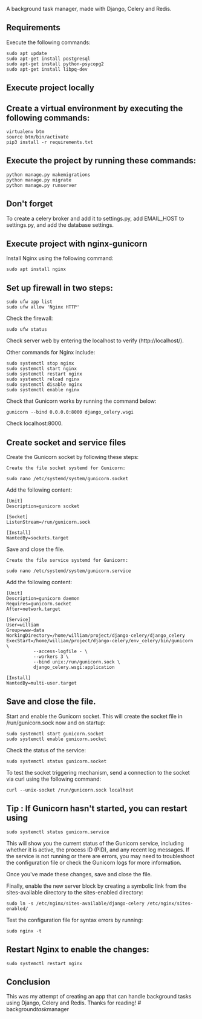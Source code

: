 A background task manager, made with Django, Celery and Redis. 

## Requirements

Execute the following commands:

```
sudo apt update
sudo apt-get install postgresql
sudo apt-get install python-psycopg2
sudo apt-get install libpq-dev
```
## Execute project locally

## Create a virtual environment by executing the following commands:

```
virtualenv btm
source btm/bin/activate
pip3 install -r requirements.txt
```
## Execute the project by running these commands:
```
python manage.py makemigrations
python manage.py migrate
python manage.py runserver
```
## Don't forget 
To create a celery broker and add it to settings.py, add EMAIL_HOST to settings.py, and add the database settings.

## Execute project with nginx-gunicorn

Install Nginx using the following command:
```
sudo apt install nginx
```
## Set up firewall in two steps:
```
sudo ufw app list
sudo ufw allow 'Nginx HTTP'
```
Check the firewall:
```
sudo ufw status
```
Check server web by entering the localhost to verify (http://localhost/).

Other commands for Nginx include:

```
sudo systemctl stop nginx
sudo systemctl start nginx
sudo systemctl restart nginx 
sudo systemctl reload nginx
sudo systemctl disable nginx
sudo systemctl enable nginx
```
Check that Gunicorn works by running the command below:

```
gunicorn --bind 0.0.0.0:8000 django_celery.wsgi
```
Check localhost:8000.
## Create socket and service files

Create the Gunicorn socket by following these steps:

    Create the file socket systemd for Gunicorn:
```
sudo nano /etc/systemd/system/gunicorn.socket
```
Add the following content:
```
[Unit]
Description=gunicorn socket

[Socket]
ListenStream=/run/gunicorn.sock

[Install]
WantedBy=sockets.target
```
Save and close the file.

    Create the file service systemd for Gunicorn:

```
sudo nano /etc/systemd/system/gunicorn.service
```
Add the following content:
```
[Unit]
Description=gunicorn daemon
Requires=gunicorn.socket
After=network.target

[Service]
User=william
Group=www-data
WorkingDirectory=/home/william/project/django-celery/django_celery
ExecStart=/home/william/project/django-celery/env_celery/bin/gunicorn \
          --access-logfile - \
          --workers 3 \
          --bind unix:/run/gunicorn.sock \
          django_celery.wsgi:application

[Install]
WantedBy=multi-user.target
```
## Save and close the file.

Start and enable the Gunicorn socket. This will create the socket file in /run/gunicorn.sock now and on startup:

```
sudo systemctl start gunicorn.socket
sudo systemctl enable gunicorn.socket
```
Check the status of the service:

```
sudo systemctl status gunicorn.socket
```
To test the socket triggering mechanism, send a connection to the socket via curl using the following command:

```
curl --unix-socket /run/gunicorn.sock localhost
```


## Tip : If Gunicorn hasn't started, you can restart using 
```
sudo systemctl status gunicorn.service
```
This will show you the current status of the Gunicorn service, including whether it is active, the process ID (PID), and any recent log messages. If the service is not running or there are errors, you may need to troubleshoot the configuration file or check the Gunicorn logs for more information.

Once you've made these changes, save and close the file.

Finally, enable the new server block by creating a symbolic link from the sites-available directory to the sites-enabled directory:

```
sudo ln -s /etc/nginx/sites-available/django-celery /etc/nginx/sites-enabled/
```
Test the configuration file for syntax errors by running:
```
sudo nginx -t
```
## Restart Nginx to enable the changes:
```
sudo systemctl restart nginx
```

## Conclusion

This was my attempt of creating an app that can handle background tasks using Django, Celery and Redis. 
Thanks for reading!
#   b a c k g r o u n d _ t a s k _ m a n a g e r  
 